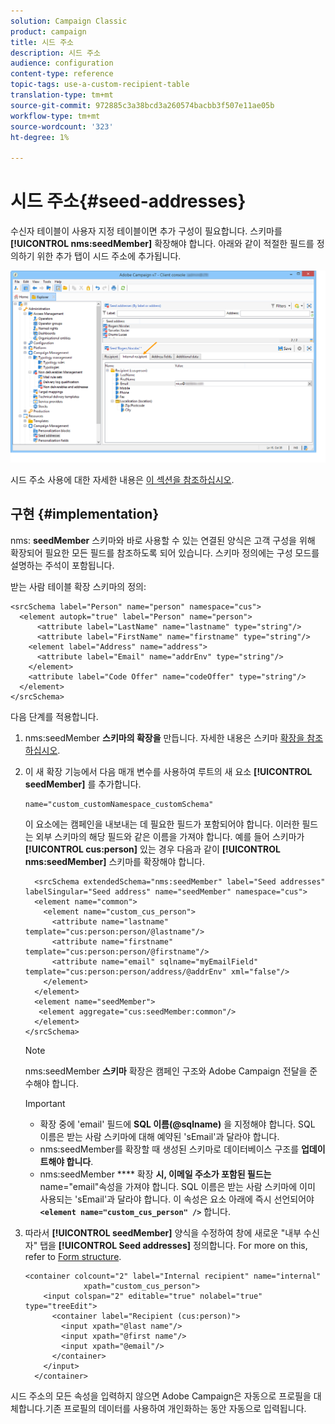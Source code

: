 ```yaml
---
solution: Campaign Classic
product: campaign
title: 시드 주소
description: 시드 주소
audience: configuration
content-type: reference
topic-tags: use-a-custom-recipient-table
translation-type: tm+mt
source-git-commit: 972885c3a38bcd3a260574bacbb3f507e11ae05b
workflow-type: tm+mt
source-wordcount: '323'
ht-degree: 1%

---
```



# 시드 주소{#seed-addresses}

수신자 테이블이 사용자 지정 테이블이면 추가 구성이 필요합니다. 스키마를 **[!UICONTROL nms:seedMember]** 확장해야 합니다. 아래와 같이 적절한 필드를 정의하기 위한 추가 탭이 시드 주소에 추가됩니다.

![](assets/s_ncs_user_seedlist_new_tab.png)

시드 주소 사용에 대한 자세한 내용은 [이 섹션을 참조하십시오](../../delivery/using/about-seed-addresses.md).

## 구현 {#implementation}

nms: **seedMember** 스키마와 바로 사용할 수 있는 연결된 양식은 고객 구성을 위해 확장되어 필요한 모든 필드를 참조하도록 되어 있습니다. 스키마 정의에는 구성 모드를 설명하는 주석이 포함됩니다.

받는 사람 테이블 확장 스키마의 정의:

```
<srcSchema label="Person" name="person" namespace="cus">
  <element autopk="true" label="Person" name="person">
      <attribute label="LastName" name="lastname" type="string"/>
      <attribute label="FirstName" name="firstname" type="string"/>
    <element label="Address" name="address">
      <attribute label="Email" name="addrEnv" type="string"/>
    </element>
    <attribute label="Code Offer" name="codeOffer" type="string"/>
  </element>
</srcSchema>
```

다음 단계를 적용합니다.

1. nms:seedMember **스키마의 확장을** 만듭니다. 자세한 내용은 스키마 [확장을 참조하십시오](../../configuration/using/extending-a-schema.md).
1. 이 새 확장 기능에서 다음 매개 변수를 사용하여 루트의 새 요소 **[!UICONTROL seedMember]** 를 추가합니다.

   ```
   name="custom_customNamespace_customSchema"
   ```

   이 요소에는 캠페인을 내보내는 데 필요한 필드가 포함되어야 합니다. 이러한 필드는 외부 스키마의 해당 필드와 같은 이름을 가져야 합니다. 예를 들어 스키마가 **[!UICONTROL cus:person]** 있는 경우 다음과 같이 **[!UICONTROL nms:seedMember]** 스키마를 확장해야 합니다.

   ```
     <srcSchema extendedSchema="nms:seedMember" label="Seed addresses" labelSingular="Seed address" name="seedMember" namespace="cus">
     <element name="common">
       <element name="custom_cus_person">
         <attribute name="lastname" template="cus:person:person/@lastname"/>
         <attribute name="firstname" template="cus:person:person/@firstname"/>
         <attribute name="email" sqlname="myEmailField" template="cus:person:person/address/@addrEnv" xml="false"/>
       </element>
     </element>
     <element name="seedMember">
      <element aggregate="cus:seedMember:common"/>
     </element>
   </srcSchema>
   ```

   >[!NOTE]
   >
   >nms:seedMember **스키마** 확장은 캠페인 구조와 Adobe Campaign 전달을 준수해야 합니다.

   >[!IMPORTANT]
   >
   >
   >    
   >    
   >    * 확장 중에 &#39;email&#39; 필드에 **SQL 이름(@sqlname)** 을 지정해야 합니다. SQL 이름은 받는 사람 스키마에 대해 예약된 &#39;sEmail&#39;과 달라야 합니다.
   >    * nms:seedMember를 확장할 때 생성된 스키마로 데이터베이스 구조를 **업데이트해야 합니다**.
   >    * nms:seedMember **** 확장 **시, 이메일 주소가 포함된 필드는** name=&quot;email&quot;속성을 가져야 합니다. SQL 이름은 받는 사람 스키마에 이미 사용되는 &#39;sEmail&#39;과 달라야 합니다. 이 속성은 요소 아래에 즉시 선언되어야 **`<element name="custom_cus_person" />`** 합니다.


1. 따라서 **[!UICONTROL seedMember]** 양식을 수정하여 창에 새로운 &quot;내부 수신자&quot; 탭을 **[!UICONTROL Seed addresses]** 정의합니다. For more on this, refer to [Form structure](../../configuration/using/form-structure.md).

   ```
   <container colcount="2" label="Internal recipient" name="internal"
                xpath="custom_cus_person">
       <input colspan="2" editable="true" nolabel="true" type="treeEdit">
         <container label="Recipient (cus:person)">
           <input xpath="@last name"/>
           <input xpath="@first name"/>
           <input xpath="@email"/>
         </container>
       </input>
     </container>
   ```

시드 주소의 모든 속성을 입력하지 않으면 Adobe Campaign은 자동으로 프로필을 대체합니다.기존 프로필의 데이터를 사용하여 개인화하는 동안 자동으로 입력됩니다.
